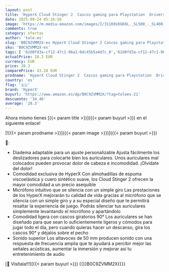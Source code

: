 ```yaml
---
layout: post
title: 'HyperX Cloud Stinger 2  Cascos gaming para Playstation  Drivers de 50 mm y Audio Envolvente  Giro 90º  3.5 mm  Micrófono Plegable con cancelación de ruido - Blanco'
date: 2025-09-24 05:16:58
image: 'https://m.media-amazon.com/images/I/31169iKGK8L._SL500_._SL400_.jpg'
comments: true
category: ofertas
author: 'tole.es'
slug: 'B0C9ZVMM2X-es HyperX Cloud Stinger 2 Cascos gaming para Playstation...'
sku: 'B0C9ZVMM2X-es'
tags: [ '62d0fd3a-cf12-47c1-96a1-0dc45b5a4d7c_0','62d0fd3a-cf12-47c1-96a1-0dc45b5a4d7c_5501','Accesorios','Accesorios para PlayStation - Psone','Arborist Merchandising Root','Auriculares para equipo de audio','Auriculares y accesorios','Electrónica','Informática','PlayStation: Juegos, consolas y accesorios','Self Service','Sistemas heredados','Sistemas heredados de PlayStation','Special Features Stores','Videojuegos','hyperx','playstation','🇪🇸', ]
actualPrice: 28.3 EUR
currency: EUR
price: 28.3
comparePrice: 43.18 EUR
prodname: 'HyperX Cloud Stinger 2  Cascos gaming para Playstation  Drivers de 50 mm y Audio Envolvente  Giro 90º  3.5 mm  Micrófono Plegable con cancelación de ruido - Blanco'
country: 'es'
flag: '🇪🇸'
brand: 'HyperX'
buyurl: 'https://www.amazon.es/dp/B0C9ZVMM2X/?tag=tolees-21'
descuento: '34.46'
average: '28.3'
---
```


Ahora mismo tienes [{{< param title >}}]({{< param buyurl >}}) en el siguiente enlace!

[![{{< param prodname >}}]({{< param image >}})]({{< param buyurl >}})

🔎:

- Diadema adaptable para un ajuste personalizable Ajusta fácilmente los deslizadores para colocarte bien los auriculares. Unos auriculares mal colocados pueden provocar dolor de cabeza e incomodidad. ¡Olvídate del dolor!
- Comodidad exclusiva de HyperX Con almohadillas de espuma viscoelástica y cuero sintético suave, los Cloud Stinger 2 ofrecen la mayor comodidad a un precio asequible
- Micrófono intuitivo que se silencia con un simple giro Las prestaciones de los HyperX mejorarán tu calidad de vida gracias al micrófono que se silencia con un simple giro y a su especial diseño que te permitirá resaltar la experiencia de juego. Podrás silenciar tus auriculares simplemente levantando el micrófono y apartándolo
- Comodidad ligera con cascos giratorios 90° Los auriculares se han diseñado para que sean lo suficientemente ligeros y cómodos para jugar todo el día, pero cuando quieras hacer un descanso, gira los cascos 90° y déjalos sobre el pecho
- Sonido superior Los altavoces de 50 mm producen sonido con una respuesta de frecuencia amplia que te ayudará a percibir mejor las señales acústicas, aumentar la inmersión y mejorar así tu entretenimiento de audio

[🛒 Visítala!!!]({{< param buyurl >}})
{{<world>}}B0C9ZVMM2X{{</world>}}
